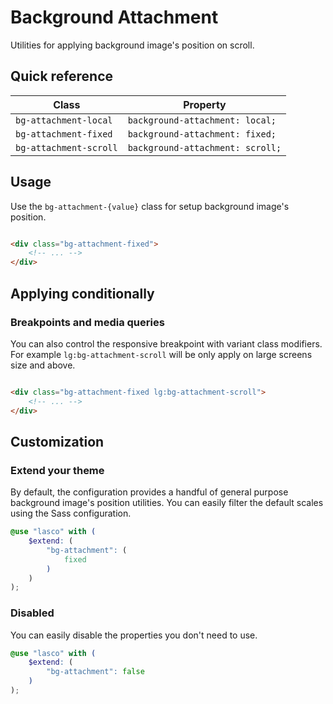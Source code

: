 # Background Attachment

Utilities for applying background image's position on scroll.

## Quick reference

| Class                  | Property                         |
|------------------------|----------------------------------|
| `bg-attachment-local`  | `background-attachment: local;`  |
| `bg-attachment-fixed`  | `background-attachment: fixed;`  |
| `bg-attachment-scroll` | `background-attachment: scroll;` |

## Usage

Use the `bg-attachment-{value}` class for setup background image's position.

```html

<div class="bg-attachment-fixed">
    <!-- ... -->
</div>
```

## Applying conditionally

### Breakpoints and media queries

You can also control the responsive breakpoint with variant class modifiers. For example `lg:bg-attachment-scroll` will
be only apply on large screens size and above.

```html

<div class="bg-attachment-fixed lg:bg-attachment-scroll">
    <!-- ... -->
</div>
```

## Customization

### Extend your theme

By default, the configuration provides a handful of general purpose background image's position utilities. You can
easily filter the default scales using the Sass configuration.

```scss
@use "lasco" with (
    $extend: (
        "bg-attachment": (
            fixed
        )
    )
);
```

### Disabled

You can easily disable the properties you don't need to use.

```scss
@use "lasco" with (
    $extend: (
        "bg-attachment": false
    )
);
```
